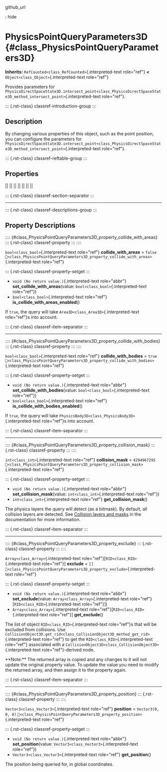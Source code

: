 github_url

:   hide

# PhysicsPointQueryParameters3D {#class_PhysicsPointQueryParameters3D}

**Inherits:** `RefCounted<class_RefCounted>`{.interpreted-text
role="ref"} **\<** `Object<class_Object>`{.interpreted-text role="ref"}

Provides parameters for
`PhysicsDirectSpaceState3D.intersect_point<class_PhysicsDirectSpaceState3D_method_intersect_point>`{.interpreted-text
role="ref"}.

::: {.rst-class}
classref-introduction-group
:::

## Description

By changing various properties of this object, such as the point
position, you can configure the parameters for
`PhysicsDirectSpaceState3D.intersect_point<class_PhysicsDirectSpaceState3D_method_intersect_point>`{.interpreted-text
role="ref"}.

::: {.rst-class}
classref-reftable-group
:::

## Properties

||
||
||
||
||
||
||

::: {.rst-class}
classref-section-separator
:::

------------------------------------------------------------------------

::: {.rst-class}
classref-descriptions-group
:::

## Property Descriptions

:::: {#class_PhysicsPointQueryParameters3D_property_collide_with_areas}
::: {.rst-class}
classref-property
:::
::::

`bool<class_bool>`{.interpreted-text role="ref"} **collide_with_areas**
= `false`
`🔗<class_PhysicsPointQueryParameters3D_property_collide_with_areas>`{.interpreted-text
role="ref"}

::: {.rst-class}
classref-property-setget
:::

- `void (No return value.)`{.interpreted-text role="abbr"}
  **set_collide_with_areas**(value: `bool<class_bool>`{.interpreted-text
  role="ref"})
- `bool<class_bool>`{.interpreted-text role="ref"}
  **is_collide_with_areas_enabled**()

If `true`, the query will take `Area3D<class_Area3D>`{.interpreted-text
role="ref"}s into account.

::: {.rst-class}
classref-item-separator
:::

------------------------------------------------------------------------

:::: {#class_PhysicsPointQueryParameters3D_property_collide_with_bodies}
::: {.rst-class}
classref-property
:::
::::

`bool<class_bool>`{.interpreted-text role="ref"} **collide_with_bodies**
= `true`
`🔗<class_PhysicsPointQueryParameters3D_property_collide_with_bodies>`{.interpreted-text
role="ref"}

::: {.rst-class}
classref-property-setget
:::

- `void (No return value.)`{.interpreted-text role="abbr"}
  **set_collide_with_bodies**(value:
  `bool<class_bool>`{.interpreted-text role="ref"})
- `bool<class_bool>`{.interpreted-text role="ref"}
  **is_collide_with_bodies_enabled**()

If `true`, the query will take
`PhysicsBody3D<class_PhysicsBody3D>`{.interpreted-text role="ref"}s into
account.

::: {.rst-class}
classref-item-separator
:::

------------------------------------------------------------------------

:::: {#class_PhysicsPointQueryParameters3D_property_collision_mask}
::: {.rst-class}
classref-property
:::
::::

`int<class_int>`{.interpreted-text role="ref"} **collision_mask** =
`4294967295`
`🔗<class_PhysicsPointQueryParameters3D_property_collision_mask>`{.interpreted-text
role="ref"}

::: {.rst-class}
classref-property-setget
:::

- `void (No return value.)`{.interpreted-text role="abbr"}
  **set_collision_mask**(value: `int<class_int>`{.interpreted-text
  role="ref"})
- `int<class_int>`{.interpreted-text role="ref"}
  **get_collision_mask**()

The physics layers the query will detect (as a bitmask). By default, all
collision layers are detected. See [Collision layers and
masks](../tutorials/physics/physics_introduction.html#collision-layers-and-masks)
in the documentation for more information.

::: {.rst-class}
classref-item-separator
:::

------------------------------------------------------------------------

:::: {#class_PhysicsPointQueryParameters3D_property_exclude}
::: {.rst-class}
classref-property
:::
::::

`Array<class_Array>`{.interpreted-text
role="ref"}\[`RID<class_RID>`{.interpreted-text role="ref"}\]
**exclude** = `[]`
`🔗<class_PhysicsPointQueryParameters3D_property_exclude>`{.interpreted-text
role="ref"}

::: {.rst-class}
classref-property-setget
:::

- `void (No return value.)`{.interpreted-text role="abbr"}
  **set_exclude**(value: `Array<class_Array>`{.interpreted-text
  role="ref"}\[`RID<class_RID>`{.interpreted-text role="ref"}\])
- `Array<class_Array>`{.interpreted-text
  role="ref"}\[`RID<class_RID>`{.interpreted-text role="ref"}\]
  **get_exclude**()

The list of object `RID<class_RID>`{.interpreted-text role="ref"}s that
will be excluded from collisions. Use
`CollisionObject3D.get_rid<class_CollisionObject3D_method_get_rid>`{.interpreted-text
role="ref"} to get the `RID<class_RID>`{.interpreted-text role="ref"}
associated with a
`CollisionObject3D<class_CollisionObject3D>`{.interpreted-text
role="ref"}-derived node.

\*\*Note:\*\* The returned array is copied and any changes to it will
not update the original property value. To update the value you need to
modify the returned array, and then assign it to the property again.

::: {.rst-class}
classref-item-separator
:::

------------------------------------------------------------------------

:::: {#class_PhysicsPointQueryParameters3D_property_position}
::: {.rst-class}
classref-property
:::
::::

`Vector3<class_Vector3>`{.interpreted-text role="ref"} **position** =
`Vector3(0, 0, 0)`
`🔗<class_PhysicsPointQueryParameters3D_property_position>`{.interpreted-text
role="ref"}

::: {.rst-class}
classref-property-setget
:::

- `void (No return value.)`{.interpreted-text role="abbr"}
  **set_position**(value: `Vector3<class_Vector3>`{.interpreted-text
  role="ref"})
- `Vector3<class_Vector3>`{.interpreted-text role="ref"}
  **get_position**()

The position being queried for, in global coordinates.
